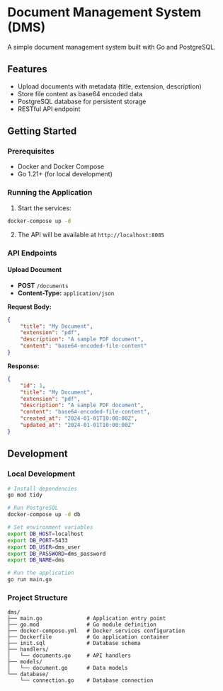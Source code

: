 # Document Management System (DMS)

A simple document management system built with Go and PostgreSQL.

## Features

- Upload documents with metadata (title, extension, description)
- Store file content as base64 encoded data
- PostgreSQL database for persistent storage
- RESTful API endpoint

## Getting Started

### Prerequisites

- Docker and Docker Compose
- Go 1.21+ (for local development)

### Running the Application

1. Start the services:
```bash
docker-compose up -d
```

2. The API will be available at `http://localhost:8085`

### API Endpoints

#### Upload Document
- **POST** `/documents`
- **Content-Type:** `application/json`

**Request Body:**
```json
{
    "title": "My Document",
    "extension": "pdf",
    "description": "A sample PDF document", 
    "content": "base64-encoded-file-content"
}
```

**Response:**
```json
{
    "id": 1,
    "title": "My Document",
    "extension": "pdf", 
    "description": "A sample PDF document",
    "content": "base64-encoded-file-content",
    "created_at": "2024-01-01T10:00:00Z",
    "updated_at": "2024-01-01T10:00:00Z"
}
```

## Development

### Local Development
```bash
# Install dependencies
go mod tidy

# Run PostgreSQL
docker-compose up -d db

# Set environment variables
export DB_HOST=localhost
export DB_PORT=5433
export DB_USER=dms_user
export DB_PASSWORD=dms_password
export DB_NAME=dms

# Run the application
go run main.go
```

### Project Structure
```
dms/
├── main.go              # Application entry point
├── go.mod               # Go module definition
├── docker-compose.yml   # Docker services configuration
├── Dockerfile           # Go application container
├── init.sql             # Database schema
├── handlers/
│   └── documents.go     # API handlers
├── models/
│   └── document.go      # Data models
└── database/
    └── connection.go    # Database connection
``` 